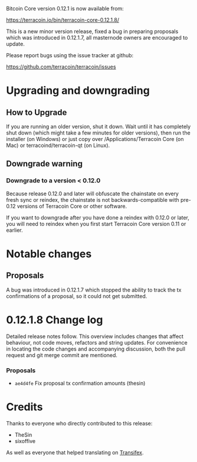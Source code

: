 Bitcoin Core version 0.12.1 is now available from:

  <https://terracoin.io/bin/terracoin-core-0.12.1.8/>

This is a new minor version release, fixed a bug in preparing proposals which
was introduced in 0.12.1.7, all masternode owners are encouraged to update.

Please report bugs using the issue tracker at github:

  <https://github.com/terracoin/terracoin/issues>

Upgrading and downgrading
=========================

How to Upgrade
--------------

If you are running an older version, shut it down. Wait until it has completely
shut down (which might take a few minutes for older versions), then run the
installer (on Windows) or just copy over /Applications/Terracoin Core (on Mac)
or terracoind/terracoin-qt (on Linux).

Downgrade warning
-----------------

### Downgrade to a version < 0.12.0

Because release 0.12.0 and later will obfuscate the chainstate on every
fresh sync or reindex, the chainstate is not backwards-compatible with
pre-0.12 versions of Terracoin Core or other software.

If you want to downgrade after you have done a reindex with 0.12.0 or later,
you will need to reindex when you first start Terracoin Core version 0.11 or
earlier.

Notable changes
===============

Proposals
---------

A bug was introduced in 0.12.1.7 which stopped the ability to track the tx
confirmations of a proposal, so it could not get submitted.

0.12.1.8 Change log
===================

Detailed release notes follow. This overview includes changes that affect
behaviour, not code moves, refactors and string updates. For convenience in
locating the code changes and accompanying discussion, both the pull request and
git merge commit are mentioned.

### Proposals
- `ae4d4fe` Fix proposal tx confirmation amounts (thesin)

Credits
=======

Thanks to everyone who directly contributed to this release:

- TheSin
- sixoffive

As well as everyone that helped translating on [Transifex](https://www.transifex.com/projects/p/terracoin/).
